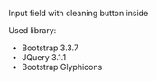 Input field with cleaning button inside

Used library:
- Bootstrap 3.3.7
- JQuery 3.1.1
- Bootstrap Glyphicons